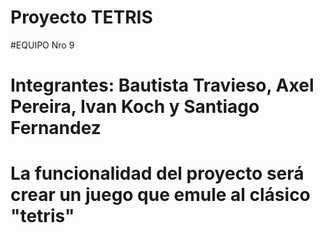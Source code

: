 # Proyecto TETRIS
#EQUIPO Nro 9
# Integrantes: Bautista Travieso, Axel Pereira, Ivan Koch y Santiago Fernandez
# La funcionalidad del proyecto será crear un juego que emule al clásico "tetris"
